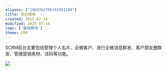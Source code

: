 ```yaml
---
aliases: ["1969762706341951188"]
title: 前台使用
created: 2025-07-14
modified: 2025-07-14
tags: ['基础模块']
theme: CRM
---
```


SCRM前台主要包括管理个人名片、企微客户、进行企微消息群发、客户朋友圈群发、管理营销素材、活码等功能。

![](a3bd056c26ae43839624e77dc25641e1.jpg)